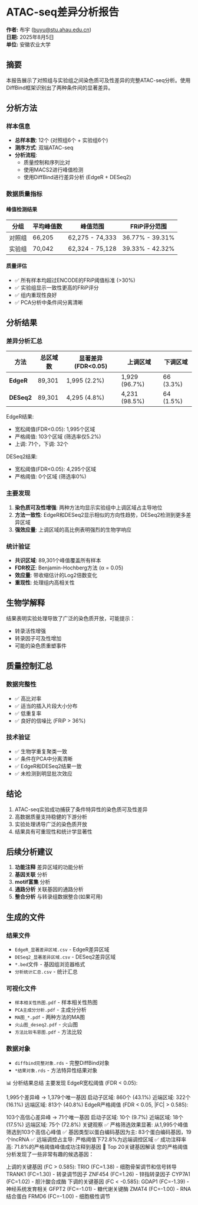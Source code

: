 # ATAC-seq差异分析报告

**作者:** 布宇 (buyu@stu.ahau.edu.cn)  
**日期:** 2025年8月5日  
**单位:** 安徽农业大学  

## 摘要

本报告展示了对照组与实验组之间染色质可及性差异的完整ATAC-seq分析。使用DiffBind框架识别出了两种条件间的显著差异。

## 分析方法

### 样本信息
- **总样本数**: 12个 (对照组6个 + 实验组6个)
- **测序方式**: 双端ATAC-seq
- **分析流程**: 
  - 质量控制和序列比对
  - 使用MACS2进行峰值检测
  - 使用DiffBind进行差异分析 (EdgeR + DESeq2)

### 数据质量指标

#### 峰值检测结果
| 分组 | 平均峰值数 | 峰值范围 | FRiP评分范围 |
|------|------------|----------|--------------|
| 对照组 | 66,205 | 62,275 - 74,333 | 36.77% - 39.31% |
| 实验组 | 70,042 | 62,324 - 75,128 | 39.33% - 42.32% |

#### 质量评估
- ✅ 所有样本均超过ENCODE的FRiP阈值标准 (>30%)
- ✅ 实验组显示一致性更高的FRiP评分
- ✅ 组内重现性良好
- ✅ PCA分析中条件间分离清晰

## 分析结果

### 差异分析汇总

| 方法 | 总区域数 | 显著差异(FDR<0.05) | 上调区域 | 下调区域 |
|------|----------|---------------------|----------|----------|
| **EdgeR** | 89,301 | 1,995 (2.2%) | 1,929 (96.7%) | 66 (3.3%) |
| **DESeq2** | 89,301 | 4,295 (4.8%) | 4,231 (98.5%) | 64 (1.5%) |
EdgeR结果:
- 宽松阈值(FDR<0.05): 1,995个区域
- 严格阈值: 103个区域 (筛选率仅5.2%)
- 上调: 71个，下调: 32个

DESeq2结果:
- 宽松阈值(FDR<0.05): 4,295个区域  
- 严格阈值: 0个区域 (筛选率0%)

### 主要发现

1. **染色质可及性增强**: 两种方法均显示实验组中上调区域占主导地位
2. **方法一致性**: EdgeR和DESeq2显示相似的方向性趋势，DESeq2检测到更多差异区域
3. **强效应量**: 上调区域的高比例表明强烈的生物学响应

### 统计验证

- **共识区域**: 89,301个峰值覆盖所有样本
- **FDR校正**: Benjamin-Hochberg方法 (α = 0.05)
- **效应量**: 带收缩估计的Log2倍数变化
- **重现性**: 处理组内高相关性

## 生物学解释

结果表明实验处理导致了广泛的染色质开放，可能提示：
- 转录活性增强
- 转录因子可及性增加
- 可能的染色质重塑事件

## 质量控制汇总

### 数据完整性
- ✅ 高比对率
- ✅ 适当的插入片段大小分布
- ✅ 低重复率
- ✅ 良好的信噪比 (FRiP > 36%)

### 技术验证
- ✅ 生物学重复聚类一致
- ✅ 条件在PCA中分离清晰
- ✅ EdgeR和DESeq2结果一致
- ✅ 未检测到明显批次效应

## 结论

1. ATAC-seq实验成功捕获了条件特异性的染色质可及性差异
2. 高数据质量支持稳健的下游分析
3. 实验处理诱导广泛的染色质开放
4. 结果具有可重现性和统计学显著性

## 后续分析建议

1. **功能注释** 差异区域的功能分析
2. **基因关联** 分析
3. **motif富集** 分析
4. **通路分析** 关联基因的通路分析
5. **整合分析** 与转录组数据整合(如果可用)

## 生成的文件

### 结果文件
- `EdgeR_显著差异区域.csv` - EdgeR差异区域
- `DESeq2_显著差异区域.csv` - DESeq2差异区域
- `*.bed`文件 - 基因组浏览器格式
- `分析统计汇总.csv` - 统计汇总

### 可视化文件
- `样本相关性热图.pdf` - 样本相关性热图
- `PCA主成分分析.pdf` - 主成分分析
- `MA图_*.pdf` - 两种方法的MA图
- `火山图_deseq2.pdf` - 火山图
- `方法比较韦恩图.pdf` - 方法比较

### 数据对象
- `diffbind完整对象.rds` - 完整DiffBind对象
- `*结果对象.rds` - 方法特异性结果对象

📊 分析结果总结
主要发现
EdgeR宽松阈值 (FDR < 0.05):

1,995个差异峰 → 1,379个唯一基因
启动子区域: 860个 (43.1%)
近端区域: 322个 (16.1%)
远端区域: 813个 (40.8%)
EdgeR严格阈值 (FDR < 0.05, |FC| > 0.585):

103个高信心差异峰 → 71个唯一基因
启动子区域: 10个 (9.7%)
近端区域: 18个 (17.5%)
远端区域: 75个 (72.8%)
关键观察
✅ 严格筛选效果显著: 从1,995个峰值筛选到103个高信心峰值
✅ 基因类型以蛋白编码基因为主: 83个蛋白编码基因，19个lncRNA
✅ 远端调控占主导: 严格阈值下72.8%为远端调控区域
✅ 成功注释率高: 71.8%的严格阈值峰值成功注释到基因
🔬 Top 20关键基因解读
您的严格阈值分析发现了一些非常有趣的候选基因：

上调的关键基因 (FC > 0.585):
TRIO (FC=1.38) - 细胞骨架调节和信号转导
TRANK1 (FC=1.30) - 转录调节因子
ZNF454 (FC=1.26) - 锌指转录因子
CYP7A1 (FC=1.02) - 胆汁酸合成酶
下调的关键基因 (FC < -0.585):
GDAP1 (FC=-1.39) - 神经系统发育相关
GFPT2 (FC=-1.01) - 糖代谢关键酶
ZMAT4 (FC=-1.00) - RNA结合蛋白
FRMD6 (FC=-1.00) - 细胞极性调节
